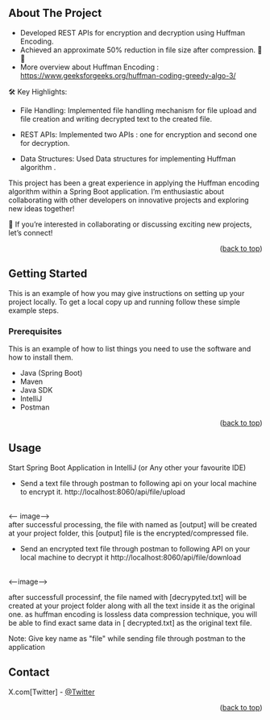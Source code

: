 <!-- ABOUT THE PROJECT -->
## About The Project

* Developed REST APIs for encryption and decryption using Huffman Encoding.
* Achieved an approximate 50% reduction in file size after compression. 💾✨
* More overview about Huffman Encoding : https://www.geeksforgeeks.org/huffman-coding-greedy-algo-3/ 


🛠️ Key Highlights:
* File Handling: Implemented file handling mechanism for file upload and file creation and writing decrypted text to the created file.

* REST APIs: Implemented two APIs : one for encryption and second one for decryption. 

* Data Structures: Used Data structures for implementing Huffman algorithm .

This project has been a great experience in applying the Huffman encoding algorithm within a Spring Boot application.
I’m enthusiastic about collaborating with other developers on innovative projects and exploring new ideas together!

🔗 If you’re interested in collaborating or discussing exciting new projects, let’s connect!

<p align="right">(<a href="#readme-top">back to top</a>)</p>

<!-- GETTING STARTED -->
## Getting Started

This is an example of how you may give instructions on setting up your project locally.
To get a local copy up and running follow these simple example steps.

### Prerequisites

This is an example of how to list things you need to use the software and how to install them.
* Java (Spring Boot)
* Maven 
* Java SDK
* IntelliJ
* Postman

<p align="right">(<a href="#readme-top">back to top</a>)</p>

<!-- USAGE EXAMPLES -->
## Usage

Start Spring Boot Application in IntelliJ (or Any other your favourite IDE)

* Send a text file through postman to following api on your local machine to encrypt it.
http://localhost:8060/api/file/upload
<br>
<-- image-->
<br>
after successful processing, the file with named as [output] will be created at your project folder, this [output] file is the encrypted/compressed file.

* Send an encrypted text file through postman to following API on your local machine to decrypt it
http://localhost:8060/api/file/download
<br>
<--image-->
<br>

after successfull processinf, the file named with [decrypyted.txt] will be created at your project folder along with all the  text inside it as the original one.
as huffman encoding is lossless data compression technique, you will be able to find exact same data in [ decrypted.txt] as the original text file.

Note: Give key name as "file" while sending file through postman to the application






<!-- CONTACT -->
## Contact

X.com[Twitter] - [@Twitter](https://twitter.com/prasad_2301) 

<!--Project Link: [https://github.com/your_username/repo_name](https://github.com/your_username/repo_name)-->

<p align="right">(<a href="#readme-top">back to top</a>)</p>
